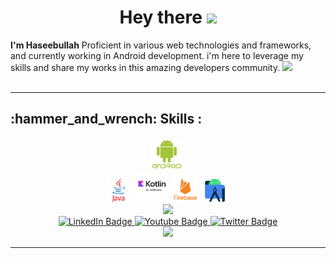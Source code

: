 

<div id="header" align="center">
  <h1>
    Hey there
    <img src="https://media.giphy.com/media/hvRJCLFzcasrR4ia7z/giphy.gif" width="30px"/>
  </h1>

  <div align="left">
    <p>
      <b>I'm Haseebullah</b> Proficient in various web technologies and frameworks, and currently working in Android development. i'm here to leverage my skills and share my works in this amazing developers community. <img src="https://media.giphy.com/media/WUlplcMpOCEmTGBtBW/giphy.gif" width="30"><br/>  
      ‎ ‎ ‎ ‎ 
    </p>
  </div>


---
<div align="left">
  <h2>
    :hammer_and_wrench: Skills :
  </h2>

<div align="center">
  <img src="https://github.com/devicons/devicon/blob/master/icons/android/android-plain-wordmark.svg" title="android" alt="android" width="50" height="50"/>&nbsp; <br/>
  <img src="https://github.com/devicons/devicon/blob/master/icons/java/java-original-wordmark.svg" title="Java" alt="Java" width="40" height="40"/>&nbsp;
  <img src="https://github.com/devicons/devicon/blob/master/icons/kotlin/kotlin-original-wordmark.svg" title="kotlin" alt="kotlin" width="50" height="50"/>&nbsp;
  <img src="https://github.com/devicons/devicon/blob/master/icons/firebase/firebase-plain-wordmark.svg" title="firebase" alt="firebase" width="40" height="40"/>&nbsp;
  <img src="https://github.com/devicons/devicon/blob/master/icons/androidstudio/androidstudio-original.svg" title="android studio" alt="android studio" width="40" height="40"/>&nbsp;
</div>

</div>
  
  <img src="https://media.giphy.com/media/HwBlFQZFcAoUcPHZdX/giphy.gif" width="150"/>

  <div id="badges">
  <a href="">
    <img src="https://img.shields.io/badge/LinkedIn-blue?style=for-the-badge&logo=linkedin&logoColor=white" alt="LinkedIn Badge"/>
  </a>
  <a href="">
    <img src="https://img.shields.io/badge/Gmail-red?style=for-the-badge&logo=gmail&logoColor=white" alt="Youtube Badge"/>
  </a>
  <a href="">
    <img src="https://img.shields.io/badge/Twitter-blue?style=for-the-badge&logo=twitter&logoColor=white" alt="Twitter Badge"/>
  </a>
    <br/>
    <img src="https://komarev.com/ghpvc/?username=HaseebPjr&sty;e=flat-square&color=red">
</div>

---
  
</div>

